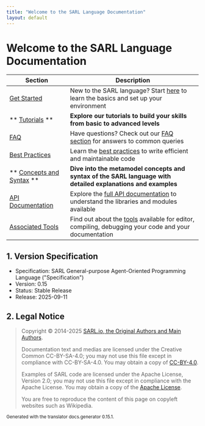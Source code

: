 ```yaml
---
title: "Welcome to the SARL Language Documentation"
layout: default
---
```


# Welcome to the SARL Language Documentation

| Section | Description |
|---------|-------------|
| [Get Started](./getstarted/index.html) | New to the SARL language? Start [here](./getstarted/index.html) to learn the basics and set up your environment |
| ** [Tutorials](./tutorials/index.html) ** | **Explore our tutorials to build your skills from basic to advanced levels** |
| [FAQ](./faq/index.html) | Have questions? Check out our [FAQ section](./faq/index.html) for answers to common queries |
| [Best Practices](./bestpractices/index.html) | Learn the [best practices](./bestpractices/index.html) to write efficient and maintainable code |
| ** [Concepts and Syntax](./lang/index.html) ** | **Dive into the metamodel concepts and syntax of the SARL language with detailed explanations and examples** |
| [API Documentation](http://www.sarl.io/docs/api/) | Explore the [full API documentation](http://www.sarl.io/docs/api/) to understand the libraries and modules available |
| [Associated Tools](./tools/index.html) | Find out about the [tools](./tools/index.html) available for editor, compiling, debugging your code and your documentation |

## 1. Version Specification

* Specification: SARL General-purpose Agent-Oriented Programming Language ("Specification")
* Version: 0.15
* Status: Stable Release
* Release: 2025-09-11

## 2. Legal Notice

> Copyright &copy; 2014-2025 [SARL.io, the Original Authors and Main Authors](http://www.sarl.io/about/index.html).
>
> Documentation text and medias are licensed under the Creative Common CC-BY-SA-4.0;
> you may not use this file except in compliance with CC-BY-SA-4.0.
> You may obtain a copy of [CC-BY-4.0](https://creativecommons.org/licenses/by-sa/4.0/deed.en).
>
> Examples of SARL code are licensed under the Apache License, Version 2.0;
> you may not use this file except in compliance with the Apache License.
> You may obtain a copy of the [Apache License](http://www.apache.org/licenses/LICENSE-2.0).
>
> You are free to reproduce the content of this page on copyleft websites such as Wikipedia.

<small>Generated with the translator docs.generator 0.15.1.</small>

